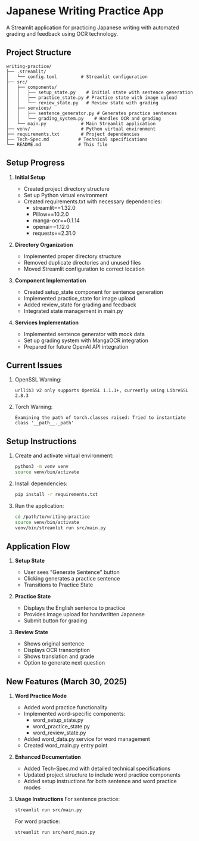 # Japanese Writing Practice App

A Streamlit application for practicing Japanese writing with automated grading and feedback using OCR technology.

## Project Structure

```
writing-practice/
├── .streamlit/
│   └── config.toml         # Streamlit configuration
├── src/
│   ├── components/
│   │   ├── setup_state.py    # Initial state with sentence generation
│   │   ├── practice_state.py # Practice state with image upload
│   │   └── review_state.py   # Review state with grading
│   ├── services/
│   │   ├── sentence_generator.py # Generates practice sentences
│   │   └── grading_system.py    # Handles OCR and grading
│   └── main.py             # Main Streamlit application
├── venv/                   # Python virtual environment
├── requirements.txt        # Project dependencies
├── Tech-Spec.md           # Technical specifications
└── README.md              # This file
```

## Setup Progress 

1. **Initial Setup**
   - Created project directory structure
   - Set up Python virtual environment
   - Created requirements.txt with necessary dependencies:
     - streamlit==1.32.0
     - Pillow==10.2.0
     - manga-ocr==0.1.14
     - openai==1.12.0
     - requests==2.31.0

2. **Directory Organization**
   - Implemented proper directory structure
   - Removed duplicate directories and unused files
   - Moved Streamlit configuration to correct location

3. **Component Implementation**
   - Created setup_state component for sentence generation
   - Implemented practice_state for image upload
   - Added review_state for grading and feedback
   - Integrated state management in main.py

4. **Services Implementation**
   - Implemented sentence generator with mock data
   - Set up grading system with MangaOCR integration
   - Prepared for future OpenAI API integration

## Current Issues

1. OpenSSL Warning:
   ```
   urllib3 v2 only supports OpenSSL 1.1.1+, currently using LibreSSL 2.8.3
   ```

2. Torch Warning:
   ```
   Examining the path of torch.classes raised: Tried to instantiate class '__path__._path'
   ```

## Setup Instructions

1. Create and activate virtual environment:
   ```bash
   python3 -m venv venv
   source venv/bin/activate
   ```

2. Install dependencies:
   ```bash
   pip install -r requirements.txt
   ```

3. Run the application:
   ```bash
   cd /path/to/writing-practice
   source venv/bin/activate
   venv/bin/streamlit run src/main.py
   ```

## Application Flow

1. **Setup State**
   - User sees "Generate Sentence" button
   - Clicking generates a practice sentence
   - Transitions to Practice State

2. **Practice State**
   - Displays the English sentence to practice
   - Provides image upload for handwritten Japanese
   - Submit button for grading

3. **Review State**
   - Shows original sentence
   - Displays OCR transcription
   - Shows translation and grade
   - Option to generate next question

## New Features (March 30, 2025)

1. **Word Practice Mode**
   - Added word practice functionality
   - Implemented word-specific components:
     - word_setup_state.py
     - word_practice_state.py
     - word_review_state.py
   - Added word_data.py service for word management
   - Created word_main.py entry point

2. **Enhanced Documentation**
   - Added Tech-Spec.md with detailed technical specifications
   - Updated project structure to include word practice components
   - Added setup instructions for both sentence and word practice modes

3. **Usage Instructions**
   For sentence practice:
   ```bash
   streamlit run src/main.py
   ```
   
   For word practice:
   ```bash
   streamlit run src/word_main.py
   ``` 